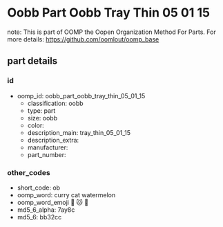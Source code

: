 # Oobb Part Oobb Tray Thin 05 01 15  

note: This is part of OOMP the Oopen Organization Method For Parts. For more details: https://github.com/oomlout/oomp_base

##  part details





### id
* oomp_id: oobb_part_oobb_tray_thin_05_01_15
  * classification: oobb
  * type: part
  * size: oobb
  * color: 
  * description_main: tray_thin_05_01_15
  * description_extra: 
  * manufacturer: 
  * part_number: 

### other_codes
* short_code: ob
* oomp_word: curry cat watermelon
* oomp_word_emoji :curry: :cat: :watermelon:
* md5_6_alpha: 7ay8c
* md5_6: bb32cc